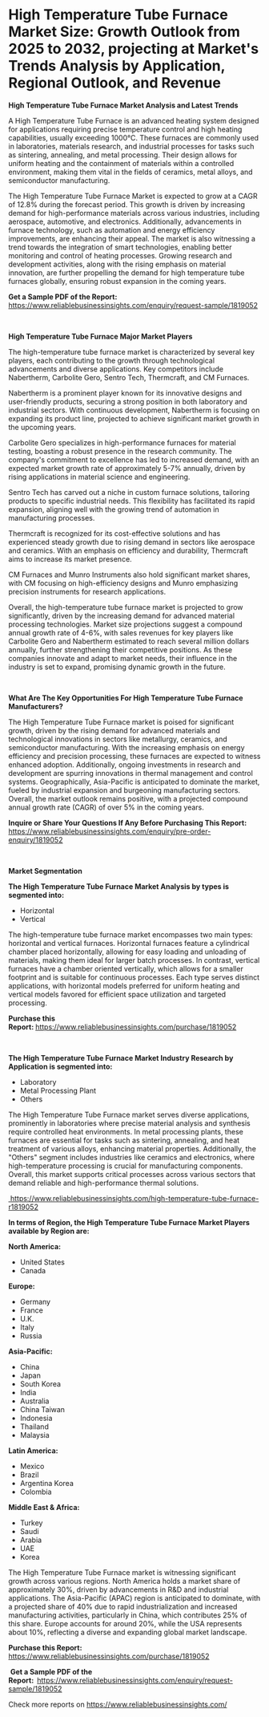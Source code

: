 <p><h1>High Temperature Tube Furnace Market Size: Growth Outlook from 2025 to 2032, projecting at Market's Trends Analysis by Application, Regional Outlook, and Revenue</h1></p><p><strong>High Temperature Tube Furnace Market Analysis and Latest Trends</strong></p>
<p><p>A High Temperature Tube Furnace is an advanced heating system designed for applications requiring precise temperature control and high heating capabilities, usually exceeding 1000°C. These furnaces are commonly used in laboratories, materials research, and industrial processes for tasks such as sintering, annealing, and metal processing. Their design allows for uniform heating and the containment of materials within a controlled environment, making them vital in the fields of ceramics, metal alloys, and semiconductor manufacturing.</p><p>The High Temperature Tube Furnace Market is expected to grow at a CAGR of 12.8% during the forecast period. This growth is driven by increasing demand for high-performance materials across various industries, including aerospace, automotive, and electronics. Additionally, advancements in furnace technology, such as automation and energy efficiency improvements, are enhancing their appeal. The market is also witnessing a trend towards the integration of smart technologies, enabling better monitoring and control of heating processes. Growing research and development activities, along with the rising emphasis on material innovation, are further propelling the demand for high temperature tube furnaces globally, ensuring robust expansion in the coming years.</p></p>
<p><strong>Get a Sample PDF of the Report:&nbsp;</strong> <a href="https://www.reliablebusinessinsights.com/enquiry/request-sample/1819052?utm_campaign=2224&utm_medium=2&utm_source=Github&utm_content=ia&utm_term=18022025&utm_id=high-temperature-tube-furnace">https://www.reliablebusinessinsights.com/enquiry/request-sample/1819052</a></p>
<p>&nbsp;</p>
<p><strong>High Temperature Tube Furnace Major Market Players</strong></p>
<p><p>The high-temperature tube furnace market is characterized by several key players, each contributing to the growth through technological advancements and diverse applications. Key competitors include Nabertherm, Carbolite Gero, Sentro Tech, Thermcraft, and CM Furnaces.</p><p>Nabertherm is a prominent player known for its innovative designs and user-friendly products, securing a strong position in both laboratory and industrial sectors. With continuous development, Nabertherm is focusing on expanding its product line, projected to achieve significant market growth in the upcoming years.</p><p>Carbolite Gero specializes in high-performance furnaces for material testing, boasting a robust presence in the research community. The company's commitment to excellence has led to increased demand, with an expected market growth rate of approximately 5-7% annually, driven by rising applications in material science and engineering.</p><p>Sentro Tech has carved out a niche in custom furnace solutions, tailoring products to specific industrial needs. This flexibility has facilitated its rapid expansion, aligning well with the growing trend of automation in manufacturing processes.</p><p>Thermcraft is recognized for its cost-effective solutions and has experienced steady growth due to rising demand in sectors like aerospace and ceramics. With an emphasis on efficiency and durability, Thermcraft aims to increase its market presence.</p><p>CM Furnaces and Munro Instruments also hold significant market shares, with CM focusing on high-efficiency designs and Munro emphasizing precision instruments for research applications.</p><p>Overall, the high-temperature tube furnace market is projected to grow significantly, driven by the increasing demand for advanced material processing technologies. Market size projections suggest a compound annual growth rate of 4-6%, with sales revenues for key players like Carbolite Gero and Nabertherm estimated to reach several million dollars annually, further strengthening their competitive positions. As these companies innovate and adapt to market needs, their influence in the industry is set to expand, promising dynamic growth in the future.</p></p>
<p>&nbsp;</p>
<p><strong>What Are The Key Opportunities For High Temperature Tube Furnace Manufacturers?</strong></p>
<p><p>The High Temperature Tube Furnace market is poised for significant growth, driven by the rising demand for advanced materials and technological innovations in sectors like metallurgy, ceramics, and semiconductor manufacturing. With the increasing emphasis on energy efficiency and precision processing, these furnaces are expected to witness enhanced adoption. Additionally, ongoing investments in research and development are spurring innovations in thermal management and control systems. Geographically, Asia-Pacific is anticipated to dominate the market, fueled by industrial expansion and burgeoning manufacturing sectors. Overall, the market outlook remains positive, with a projected compound annual growth rate (CAGR) of over 5% in the coming years.</p></p>
<p><strong>Inquire or Share Your Questions If Any Before Purchasing This Report:</strong> <a href="https://www.reliablebusinessinsights.com/enquiry/pre-order-enquiry/1819052?utm_campaign=2224&utm_medium=2&utm_source=Github&utm_content=ia&utm_term=18022025&utm_id=high-temperature-tube-furnace">https://www.reliablebusinessinsights.com/enquiry/pre-order-enquiry/1819052</a></p>
<p>&nbsp;</p>
<p><strong>Market Segmentation</strong></p>
<p><strong>The High Temperature Tube Furnace Market Analysis by types is segmented into:</strong></p>
<p><ul><li>Horizontal</li><li>Vertical</li></ul></p>
<p><p>The high-temperature tube furnace market encompasses two main types: horizontal and vertical furnaces. Horizontal furnaces feature a cylindrical chamber placed horizontally, allowing for easy loading and unloading of materials, making them ideal for larger batch processes. In contrast, vertical furnaces have a chamber oriented vertically, which allows for a smaller footprint and is suitable for continuous processes. Each type serves distinct applications, with horizontal models preferred for uniform heating and vertical models favored for efficient space utilization and targeted processing.</p></p>
<p><strong>Purchase this Report:&nbsp;</strong><a href="https://www.reliablebusinessinsights.com/purchase/1819052?utm_campaign=2224&utm_medium=2&utm_source=Github&utm_content=ia&utm_term=18022025&utm_id=high-temperature-tube-furnace">https://www.reliablebusinessinsights.com/purchase/1819052</a></p>
<p>&nbsp;</p>
<p><strong>The High Temperature Tube Furnace Market Industry Research by Application is segmented into:</strong></p>
<p><ul><li>Laboratory</li><li>Metal Processing Plant</li><li>Others</li></ul></p>
<p><p>The High Temperature Tube Furnace market serves diverse applications, prominently in laboratories where precise material analysis and synthesis require controlled heat environments. In metal processing plants, these furnaces are essential for tasks such as sintering, annealing, and heat treatment of various alloys, enhancing material properties. Additionally, the "Others" segment includes industries like ceramics and electronics, where high-temperature processing is crucial for manufacturing components. Overall, this market supports critical processes across various sectors that demand reliable and high-performance thermal solutions.</p></p>
<p><a href="https://www.reliablebusinessinsights.com/high-temperature-tube-furnace-r1819052?utm_campaign=2224&utm_medium=2&utm_source=Github&utm_content=ia&utm_term=18022025&utm_id=high-temperature-tube-furnace">&nbsp;https://www.reliablebusinessinsights.com/high-temperature-tube-furnace-r1819052</a></p>
<p><strong>In terms of Region, the High Temperature Tube Furnace Market Players available by Region are:</strong></p>
<p>
    <p> <strong> North America: </strong>
        <ul>
            <li>United States</li>
            <li>Canada</li>
        </ul>
        </p> 
    <p> <strong> Europe: </strong>
        <ul>
            <li>Germany</li>
            <li>France</li>
            <li>U.K.</li>
            <li>Italy</li>
            <li>Russia</li>
        </ul>
        </p> 
    <p> <strong> Asia-Pacific: </strong>
        <ul>
            <li>China</li>
            <li>Japan</li>
            <li>South Korea</li>
            <li>India</li>
            <li>Australia</li>
            <li>China Taiwan</li>
            <li>Indonesia</li>
            <li>Thailand</li>
            <li>Malaysia</li>
        </ul>
        </p> 
    <p> <strong> Latin America: </strong>
        <ul>
            <li>Mexico</li>
            <li>Brazil</li>
            <li>Argentina Korea</li>
            <li>Colombia</li>
        </ul>
        </p> 
    <p> <strong> Middle East & Africa: </strong>
        <ul>
            <li>Turkey</li>
            <li>Saudi</li>
            <li>Arabia</li>
            <li>UAE</li>
            <li>Korea</li>
        </ul>
    </p>
    </p>
<p><p>The High Temperature Tube Furnace market is witnessing significant growth across various regions. North America holds a market share of approximately 30%, driven by advancements in R&D and industrial applications. The Asia-Pacific (APAC) region is anticipated to dominate, with a projected share of 40% due to rapid industrialization and increased manufacturing activities, particularly in China, which contributes 25% of this share. Europe accounts for around 20%, while the USA represents about 10%, reflecting a diverse and expanding global market landscape.</p></p>
<p><strong>Purchase this Report: </strong><a href="https://www.reliablebusinessinsights.com/purchase/1819052?utm_campaign=2224&utm_medium=2&utm_source=Github&utm_content=ia&utm_term=18022025&utm_id=high-temperature-tube-furnace">https://www.reliablebusinessinsights.com/purchase/1819052</a></p>
<p>&nbsp;<strong>Get a Sample PDF of the Report:&nbsp;&nbsp;</strong><a href="https://www.reliablebusinessinsights.com/enquiry/request-sample/1819052?utm_campaign=2224&utm_medium=2&utm_source=Github&utm_content=ia&utm_term=18022025&utm_id=high-temperature-tube-furnace">https://www.reliablebusinessinsights.com/enquiry/request-sample/1819052</a></p>
<p><strong></strong></p>
<p>Check more reports on <a href="https://www.reliablebusinessinsights.com/?utm_campaign=2224&utm_medium=2&utm_source=Github&utm_content=ia&utm_term=18022025&utm_id=high-temperature-tube-furnace">https://www.reliablebusinessinsights.com/</a></p>